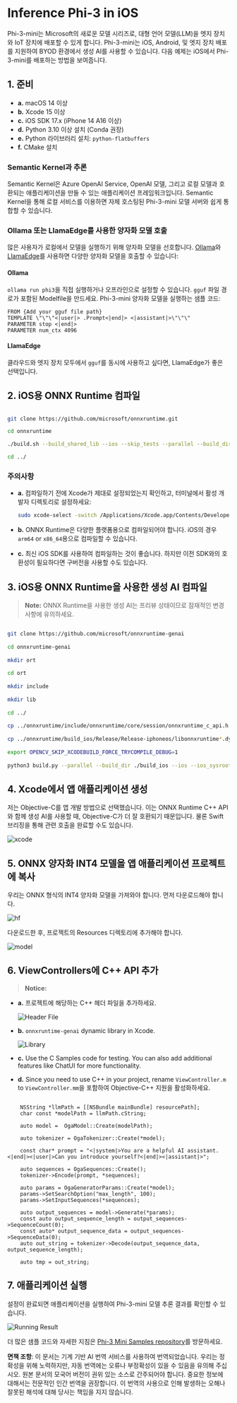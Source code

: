 # **Inference Phi-3 in iOS**

Phi-3-mini는 Microsoft의 새로운 모델 시리즈로, 대형 언어 모델(LLM)을 엣지 장치와 IoT 장치에 배포할 수 있게 합니다. Phi-3-mini는 iOS, Android, 및 엣지 장치 배포를 지원하여 BYOD 환경에서 생성 AI를 사용할 수 있습니다. 다음 예제는 iOS에서 Phi-3-mini를 배포하는 방법을 보여줍니다.

## **1. 준비**

- **a.** macOS 14 이상
- **b.** Xcode 15 이상
- **c.** iOS SDK 17.x (iPhone 14 A16 이상)
- **d.** Python 3.10 이상 설치 (Conda 권장)
- **e.** Python 라이브러리 설치: `python-flatbuffers`
- **f.** CMake 설치

### Semantic Kernel과 추론

Semantic Kernel은 Azure OpenAI Service, OpenAI 모델, 그리고 로컬 모델과 호환되는 애플리케이션을 만들 수 있는 애플리케이션 프레임워크입니다. Semantic Kernel을 통해 로컬 서비스를 이용하면 자체 호스팅된 Phi-3-mini 모델 서버와 쉽게 통합할 수 있습니다.

### Ollama 또는 LlamaEdge를 사용한 양자화 모델 호출

많은 사용자가 로컬에서 모델을 실행하기 위해 양자화 모델을 선호합니다. [Ollama](https://ollama.com)와 [LlamaEdge](https://llamaedge.com)를 사용하면 다양한 양자화 모델을 호출할 수 있습니다:

#### **Ollama**

`ollama run phi3`을 직접 실행하거나 오프라인으로 설정할 수 있습니다. `gguf` 파일 경로가 포함된 Modelfile을 만드세요. Phi-3-mini 양자화 모델을 실행하는 샘플 코드:

```gguf
FROM {Add your gguf file path}
TEMPLATE \"\"\"<|user|> .Prompt<|end|> <|assistant|>\"\"\"
PARAMETER stop <|end|>
PARAMETER num_ctx 4096
```

#### **LlamaEdge**

클라우드와 엣지 장치 모두에서 `gguf`를 동시에 사용하고 싶다면, LlamaEdge가 좋은 선택입니다.

## **2. iOS용 ONNX Runtime 컴파일**

```bash

git clone https://github.com/microsoft/onnxruntime.git

cd onnxruntime

./build.sh --build_shared_lib --ios --skip_tests --parallel --build_dir ./build_ios --ios --apple_sysroot iphoneos --osx_arch arm64 --apple_deploy_target 17.5 --cmake_generator Xcode --config Release

cd ../

```

### **주의사항**

- **a.** 컴파일하기 전에 Xcode가 제대로 설정되었는지 확인하고, 터미널에서 활성 개발자 디렉토리로 설정하세요:

    ```bash
    sudo xcode-select -switch /Applications/Xcode.app/Contents/Developer
    ```

- **b.** ONNX Runtime은 다양한 플랫폼용으로 컴파일되어야 합니다. iOS의 경우 `arm64` or `x86_64`용으로 컴파일할 수 있습니다.

- **c.** 최신 iOS SDK를 사용하여 컴파일하는 것이 좋습니다. 하지만 이전 SDK와의 호환성이 필요하다면 구버전을 사용할 수도 있습니다.

## **3. iOS용 ONNX Runtime을 사용한 생성 AI 컴파일**

> **Note:** ONNX Runtime을 사용한 생성 AI는 프리뷰 상태이므로 잠재적인 변경 사항에 유의하세요.

```bash

git clone https://github.com/microsoft/onnxruntime-genai
 
cd onnxruntime-genai
 
mkdir ort
 
cd ort
 
mkdir include
 
mkdir lib
 
cd ../
 
cp ../onnxruntime/include/onnxruntime/core/session/onnxruntime_c_api.h ort/include
 
cp ../onnxruntime/build_ios/Release/Release-iphoneos/libonnxruntime*.dylib* ort/lib
 
export OPENCV_SKIP_XCODEBUILD_FORCE_TRYCOMPILE_DEBUG=1
 
python3 build.py --parallel --build_dir ./build_ios --ios --ios_sysroot iphoneos --ios_arch arm64 --ios_deployment_target 17.5 --cmake_generator Xcode --cmake_extra_defines CMAKE_XCODE_ATTRIBUTE_CODE_SIGNING_ALLOWED=NO

```

## **4. Xcode에서 앱 애플리케이션 생성**

저는 Objective-C를 앱 개발 방법으로 선택했습니다. 이는 ONNX Runtime C++ API와 함께 생성 AI를 사용할 때, Objective-C가 더 잘 호환되기 때문입니다. 물론 Swift 브리징을 통해 관련 호출을 완료할 수도 있습니다.

![xcode](../../../../translated_images/xcode.2817f1d089dc7d09ba6a41361db7052567d63f714062e2e4325b0e0895ccb4c4.ko.png)

## **5. ONNX 양자화 INT4 모델을 앱 애플리케이션 프로젝트에 복사**

우리는 ONNX 형식의 INT4 양자화 모델을 가져와야 합니다. 먼저 다운로드해야 합니다.

![hf](../../../../translated_images/hf.dd843c3e95f3b462a3d5f06dbbb17c1f1a33b87688c1cda4d990084ef71a4eed.ko.png)

다운로드한 후, 프로젝트의 Resources 디렉토리에 추가해야 합니다.

![model](../../../../translated_images/model.2b8e95a590e70374b2294b16f8ae18c9110239a550e64dc034d6bc16d37e0106.ko.png)

## **6. ViewControllers에 C++ API 추가**

> **Notice:**

- **a.** 프로젝트에 해당하는 C++ 헤더 파일을 추가하세요.

  ![Header File](../../../../translated_images/head.7eeb79e1de8f375590e7a5c54fcc8278d265fee3135ebce9c8e241e08d823f7c.ko.png)

- **b.** `onnxruntime-genai` dynamic library in Xcode.

  ![Library](../../../../translated_images/lib.9388329df08543518d094d14c8ca0c8e6f0ce264ee68630a8c5c3d783355b6d1.ko.png)

- **c.** Use the C Samples code for testing. You can also add additional features like ChatUI for more functionality.

- **d.** Since you need to use C++ in your project, rename `ViewController.m` to `ViewController.mm`을 포함하여 Objective-C++ 지원을 활성화하세요.

```objc

    NSString *llmPath = [[NSBundle mainBundle] resourcePath];
    char const *modelPath = llmPath.cString;

    auto model =  OgaModel::Create(modelPath);

    auto tokenizer = OgaTokenizer::Create(*model);

    const char* prompt = "<|system|>You are a helpful AI assistant.<|end|><|user|>Can you introduce yourself?<|end|><|assistant|>";

    auto sequences = OgaSequences::Create();
    tokenizer->Encode(prompt, *sequences);

    auto params = OgaGeneratorParams::Create(*model);
    params->SetSearchOption("max_length", 100);
    params->SetInputSequences(*sequences);

    auto output_sequences = model->Generate(*params);
    const auto output_sequence_length = output_sequences->SequenceCount(0);
    const auto* output_sequence_data = output_sequences->SequenceData(0);
    auto out_string = tokenizer->Decode(output_sequence_data, output_sequence_length);
    
    auto tmp = out_string;

```

## **7. 애플리케이션 실행**

설정이 완료되면 애플리케이션을 실행하여 Phi-3-mini 모델 추론 결과를 확인할 수 있습니다.

![Running Result](../../../../translated_images/result.a2debbd16a6697a8cbd23dadff703358ea87eee7d68f0643b83707a578ca73e8.ko.jpg)

더 많은 샘플 코드와 자세한 지침은 [Phi-3 Mini Samples repository](https://github.com/Azure-Samples/Phi-3MiniSamples/tree/main/ios)를 방문하세요.

**면책 조항**:
이 문서는 기계 기반 AI 번역 서비스를 사용하여 번역되었습니다. 우리는 정확성을 위해 노력하지만, 자동 번역에는 오류나 부정확성이 있을 수 있음을 유의해 주십시오. 원본 문서의 모국어 버전이 권위 있는 소스로 간주되어야 합니다. 중요한 정보에 대해서는 전문적인 인간 번역을 권장합니다. 이 번역의 사용으로 인해 발생하는 오해나 잘못된 해석에 대해 당사는 책임을 지지 않습니다.